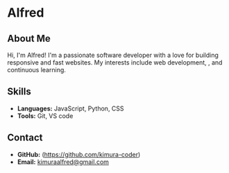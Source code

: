 # Alfred

## About Me

Hi, I'm Alfred! I'm a passionate software developer with a love for building responsive and fast websites. My interests include web development, , and continuous learning.

## Skills

- **Languages:** JavaScript, Python, CSS
- **Tools:** Git, VS code

## Contact

- **GitHub:** (https://github.com/kimura-coder)
- **Email:** kimuraalfred@gmail.com
